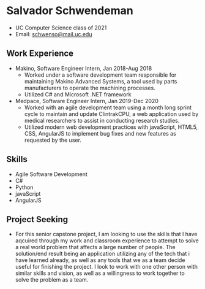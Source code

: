 ﻿# Salvador Schwendeman

 - UC Computer Science class of 2021
 - Email: schwenso@mail.uc.edu
 
 ## Work Experience
- Makino, Software Engineer Intern, Jan 2018-Aug 2018
	- Worked under a software development team responsible for maintaining Makino Advanced Systems, a tool used by parts manufacturers to operate the machining processes.
	- Utilized C# and Microsoft .NET framework 
- Medpace, Software Engineer Intern, Jan 2019-Dec 2020
	- Worked with an agile development team using a month long sprint cycle to maintain and update ClintrakCPU, a web application used by medical researchers to assist in conducting research studies.
	- Utilized modern web development practices with javaScript, HTML5, CSS, AngularJS to implement bug fixes and new features as requested by the user.
## Skills
- Agile Software Development
- C#
- Python
- javaScript
- AngularJS
## Project Seeking
- For this senior capstone project, I am looking to use the skills that I have aqcuired through my work and classroom experience to attempt to solve a real world problem that affects a large number of people. The solution/end result being an application utilizing any of the tech that i have learned already, as well as any tools that we as a team decide useful for finishing the project. I look to work with one other person with similar skills and vision, as well as a willingness to work together to solve the problem as a team. 
